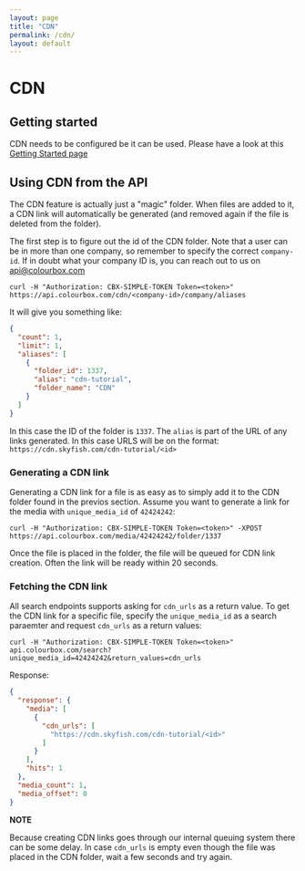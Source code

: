 ```yaml
---
layout: page
title: "CDN"
permalink: /cdn/
layout: default
---
```


# CDN

## Getting started
CDN needs to be configured be it can be used. Please have a look at this [Getting Started page](https://www.skyfish.com/help/cdn-links/set-up-domain)

## Using CDN from the API
The CDN feature is actually just a "magic" folder. When files are added to it, a CDN link will automatically be generated (and removed again if the file is deleted from the folder). 

The first step is to figure out the id of the CDN folder. Note that a user can be in more than one company, so remember to specify the correct `company-id`. If in doubt what your company ID is, you can reach out to us on api@colourbox.com
```
curl -H "Authorization: CBX-SIMPLE-TOKEN Token=<token>" https://api.colourbox.com/cdn/<company-id>/company/aliases
```

It will give you something like:
```json
{
  "count": 1,
  "limit": 1,
  "aliases": [
    {
      "folder_id": 1337,
      "alias": "cdn-tutorial",
      "folder_name": "CDN"
    }
  ]
}
```

In this case the ID of the folder is `1337`. The `alias` is part of the URL of any links generated. In this case URLS will be on the format: `https://cdn.skyfish.com/cdn-tutorial/<id>`

### Generating a CDN link
Generating a CDN link for a file is as easy as to simply add it to the CDN folder found in the previos section. Assume you want to generate a link for the media with `unique_media_id` of `42424242`:

```
curl -H "Authorization: CBX-SIMPLE-TOKEN Token=<token>" -XPOST https://api.colourbox.com/media/42424242/folder/1337
```

Once the file is placed in the folder, the file will be queued for CDN link creation. Often the link will be ready within 20 seconds. 

### Fetching the CDN link
All search endpoints supports asking for `cdn_urls` as a return value. To get the CDN link for a specific file, specify the `unique_media_id` as a search paraemter and request `cdn_urls` as a return values:

```
curl -H "Authorization: CBX-SIMPLE-TOKEN Token=<token>" api.colourbox.com/search?unique_media_id=42424242&return_values=cdn_urls
```

Response:

```json
{
  "response": {
    "media": [
      {
        "cdn_urls": [
          "https://cdn.skyfish.com/cdn-tutorial/<id>"
        ]
      }
    ],
    "hits": 1
  },
  "media_count": 1,
  "media_offset": 0
}
```

**NOTE**

Because creating CDN links goes through our internal queuing system there can be some delay. In case `cdn_urls` is empty even though the file was placed in the CDN folder, wait a few seconds and try again.
